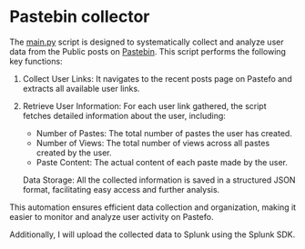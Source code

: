 # Pastebin collector

The [main.py](https://github.com/kaykRodr1gu3s/data-leak-monitoring/blob/main/Pastefo/main.py) script is designed to systematically collect and analyze user data from the Public posts on [Pastebin](https://pastebin.com/). This script performs the following key functions:

 1. Collect User Links: It navigates to the recent posts page on Pastefo and extracts all available user links.
 2. Retrieve User Information: For each user link gathered, the script fetches detailed information about the user, including:

    + Number of Pastes: The total number of pastes the user has created.
    + Number of Views: The total number of views across all pastes created by the user.
    + Paste Content: The actual content of each paste made by the user.

    Data Storage: All the collected information is saved in a structured JSON format, facilitating easy access and further analysis.

This automation ensures efficient data collection and organization, making it easier to monitor and analyze user activity on Pastefo.

Additionally, I will upload the collected data to Splunk using the Splunk SDK.

